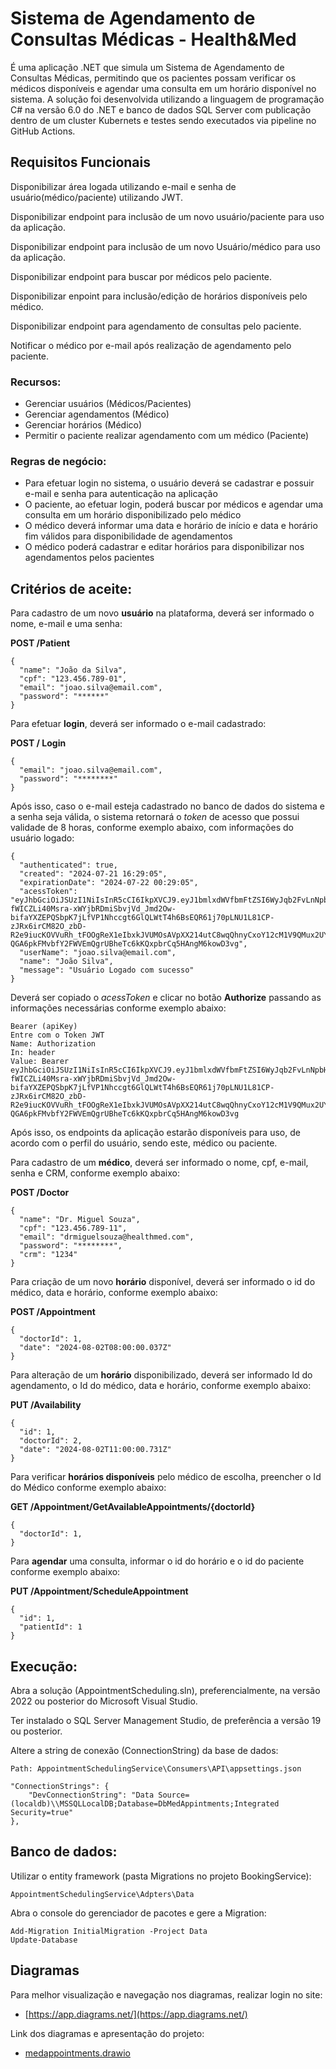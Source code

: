 # Sistema de Agendamento de Consultas Médicas - Health&Med

É uma aplicação .NET que simula um Sistema de Agendamento de Consultas Médicas, permitindo que os pacientes possam verificar os médicos disponíveis e agendar uma consulta em um horário disponível no sistema. A solução foi desenvolvida utilizando a linguagem de programação C# na versão 6.0 do .NET e banco de dados SQL Server com publicação dentro de um cluster Kubernets e testes sendo executados via pipeline no GitHub Actions.

## Requisitos Funcionais
Disponibilizar área logada utilizando e-mail e senha de usuário(médico/paciente) utilizando JWT.

Disponibilizar endpoint para inclusão de um novo usuário/paciente para uso da aplicação.

Disponibilizar endpoint para inclusão de um novo Usuário/médico para uso da aplicação.

Disponibilizar endpoint para buscar por médicos pelo paciente.

Disponibilizar enpoint para inclusão/edição de horários disponíveis pelo médico.

Disponibilizar endpoint para agendamento de consultas pelo paciente.

Notificar o médico por e-mail após realização de agendamento pelo paciente.

### Recursos:
* Gerenciar usuários (Médicos/Pacientes)
* Gerenciar agendamentos (Médico)
* Gerenciar horários (Médico)
* Permitir o paciente realizar agendamento com um médico (Paciente)

### Regras de negócio:
* Para efetuar login no sistema, o usuário deverá se cadastrar e possuir e-mail e senha para autenticação na aplicação
* O paciente, ao efetuar login, poderá buscar por médicos e agendar uma consulta em um horário disponibilizado pelo médico
* O médico deverá informar uma data e horário de início e data e horário fim válidos para disponibilidade de agendamentos
* O médico poderá cadastrar e editar horários para disponibilizar nos agendamentos pelos pacientes

## Critérios de aceite:

Para cadastro de um novo **usuário** na plataforma, deverá ser informado o nome, e-mail e uma senha:

**POST /Patient**
```
{
  "name": "João da Silva",
  "cpf": "123.456.789-01",
  "email": "joao.silva@email.com",
  "password": "******"
}

```

Para efetuar **login**, deverá ser informado o e-mail cadastrado:

**POST / Login**

```
{
  "email": "joao.silva@email.com",
  "password": "********"
}
```

Após isso, caso o e-mail esteja cadastrado no banco de dados do sistema e a senha seja válida, o sistema retornará o *token* de acesso que possui validade de 8 horas, conforme exemplo abaixo, com informações do usuário logado:

````
{
  "authenticated": true,
  "created": "2024-07-21 16:29:05",
  "expirationDate": "2024-07-22 00:29:05",
  "acessToken": "eyJhbGciOiJSUzI1NiIsInR5cCI6IkpXVCJ9.eyJ1bmlxdWVfbmFtZSI6WyJqb2FvLnNpbHZhQGVtYWlsLmNvbSIsImpvYW8uc2lsdmFAZW1haWwuY29tIl0sImp0aSI6ImM5Njg1MWNhLTVmNzUtNDk0YS05ZTlhLWI5NWNhMmUwOTJlZSIsIm5iZiI6MTcyMTU5MDE0NSwiZXhwIjoxNzIxNjE4OTQ1LCJpYXQiOjE3MjE1OTAxNDUsImlzcyI6IkV4ZW1wbG9Jc3N1ZXIiLCJhdWQiOiJFeGVtcGxvQXVkaWVuY2UifQ.cwQz5878YWdfZfSxEIJnEsvHxD__TX0HbWyWSepqBQDvG9fdTc54-fWICZLi40Msra-xWYjbRDmiSbvjVd_Jmd2Ow-bifaYXZEPQSbpK7jLfVP1Nhccgt6GlQLWtT4h6BsEQR61j70pLNU1L81CP-zJRx6irCM82O_zbD-R2e9iucKOVVuRh_tFOOgReX1eIbxkJVUMOsAVpXX214utC8wqQhnyCxoY12cM1V9QMux2UYj2B8imVo0NAOC7n50FW8BZ8urOEgugX45y8ER0i4biZTUW6qCwe0T-QGA6pkFMvbfY2FWVEmQgrUBheTc6kKQxpbrCq5HAngM6kowD3vg",
  "userName": "joao.silva@email.com",
  "name": "João Silva",
  "message": "Usuário Logado com sucesso"
}
````

Deverá ser copiado o *acessToken* e clicar no botão **Authorize** passando as informações necessárias conforme exemplo abaixo:

````
Bearer (apiKey)
Entre com o Token JWT
Name: Authorization
In: header
Value: Bearer eyJhbGciOiJSUzI1NiIsInR5cCI6IkpXVCJ9.eyJ1bmlxdWVfbmFtZSI6WyJqb2FvLnNpbHZhQGVtYWlsLmNvbSIsImpvYW8uc2lsdmFAZW1haWwuY29tIl0sImp0aSI6ImM5Njg1MWNhLTVmNzUtNDk0YS05ZTlhLWI5NWNhMmUwOTJlZSIsIm5iZiI6MTcyMTU5MDE0NSwiZXhwIjoxNzIxNjE4OTQ1LCJpYXQiOjE3MjE1OTAxNDUsImlzcyI6IkV4ZW1wbG9Jc3N1ZXIiLCJhdWQiOiJFeGVtcGxvQXVkaWVuY2UifQ.cwQz5878YWdfZfSxEIJnEsvHxD__TX0HbWyWSepqBQDvG9fdTc54-fWICZLi40Msra-xWYjbRDmiSbvjVd_Jmd2Ow-bifaYXZEPQSbpK7jLfVP1Nhccgt6GlQLWtT4h6BsEQR61j70pLNU1L81CP-zJRx6irCM82O_zbD-R2e9iucKOVVuRh_tFOOgReX1eIbxkJVUMOsAVpXX214utC8wqQhnyCxoY12cM1V9QMux2UYj2B8imVo0NAOC7n50FW8BZ8urOEgugX45y8ER0i4biZTUW6qCwe0T-QGA6pkFMvbfY2FWVEmQgrUBheTc6kKQxpbrCq5HAngM6kowD3vg
````

Após isso, os endpoints da aplicação estarão disponíveis para uso, de acordo com o perfil do usuário, sendo este, médico ou paciente.

Para cadastro de um **médico**, deverá ser informado o nome, cpf, e-mail, senha e CRM, conforme exemplo abaixo:

**POST /Doctor**

````
{
  "name": "Dr. Miguel Souza",
  "cpf": "123.456.789-11",
  "email": "drmiguelsouza@healthmed.com",
  "password": "********",
  "crm": "1234"
}
````

Para criação de um novo **horário** disponível, deverá ser informado o id do médico, data e horário, conforme exemplo abaixo:

**POST /Appointment**

````
{
  "doctorId": 1,
  "date": "2024-08-02T08:00:00.037Z"
}
````

Para alteração de um **horário** disponibilizado, deverá ser informado Id do agendamento, o Id do médico, data e horário, conforme exemplo abaixo:

**PUT /Availability**

````
{
  "id": 1,
  "doctorId": 2,
  "date": "2024-08-02T11:00:00.731Z"
}
````

Para verificar **horários disponíveis** pelo médico de escolha, preencher o Id do Médico conforme exemplo abaixo:

**GET /Appointment/GetAvailableAppointments/{doctorId}**
````
{
  "doctorId": 1,
}
````
Para **agendar** uma consulta, informar o id do horário e o id do paciente conforme exemplo abaixo:

**PUT /Appointment/ScheduleAppointment**

````
{
  "id": 1,
  "patientId": 1
}
````


## Execução:
Abra a solução (AppointmentScheduling.sln), preferencialmente, na versão 2022 ou posterior do Microsoft Visual Studio.

Ter instalado o SQL Server Management Studio, de preferência a versão 19 ou posterior.

Altere a string de conexão (ConnectionString) da base de dados:

````
Path: AppointmentSchedulingService\Consumers\API\appsettings.json

"ConnectionStrings": {
    "DevConnectionString": "Data Source=(localdb)\\MSSQLLocalDB;Database=DbMedAppintments;Integrated Security=true"
},
````

## Banco de dados:
Utilizar o entity framework (pasta Migrations no projeto BookingService):
````
AppointmentSchedulingService\Adpters\Data
````
Abra o console do gerenciador de pacotes e gere a Migration:
````
Add-Migration InitialMigration -Project Data
Update-Database
````


## Diagramas
Para melhor visualização e navegação nos diagramas, realizar login no site:
* [https://app.diagrams.net/](https://app.diagrams.net/)

Link dos diagramas e apresentação do projeto:
* [medappointments.drawio](https://drive.google.com/file/d/1-KnEti7zq4l8iJwbpSu9gnDOIUGbByg8/view?usp=sharing)
